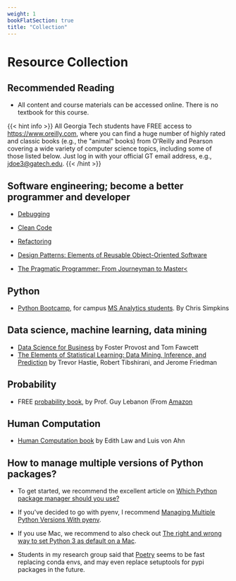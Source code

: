 ```yaml
---
weight: 1
bookFlatSection: true
title: "Collection"
---
```


# Resource Collection

## Recommended Reading

- All content and course materials can be accessed online. There is no textbook for this course.

{{< hint info >}}
All Georgia Tech students have FREE access to https://www.oreilly.com, where you can find a huge number of highly rated and classic books (e.g., the "animal" books) from O'Reilly and Pearson covering a wide variety of computer science topics, including some of those listed below. Just log in with your official GT email address, e.g., jdoe3@gatech.edu.
{{< /hint >}}

## Software engineering; become a better programmer and developer
- [Debugging](https://learning.oreilly.com/library/view/debugging/9780814474570/)

- [Clean Code](https://www.safaribooksonline.com/library/view/clean-code/9780136083238/)

- [Refactoring](https://learning.oreilly.com/library/view/refactoring-improving-the/9780134757681)

- [Design Patterns: Elements of Reusable Object-Oriented Software](https://www.safaribooksonline.com/library/view/design-patterns-elements/0201633612/)

- [The Pragmatic Programmer: From Journeyman to Master<](https://www.safaribooksonline.com/library/view/the-pragmatic-programmer/020161622X/)

## Python
- [Python Bootcamp](https://datamastery.gitlab.io/msabc/), for campus [MS Analytics students](https://analytics.gatech.edu"). By Chris Simpkins

## Data science, machine learning, data mining
- [Data Science for Business](http://amzn.com/1449361323) by Foster Provost and Tom Fawcett
- [The Elements of Statistical Learning: Data Mining, Inference, and Prediction](https://web.stanford.edu/~hastie/Papers/ESLII.pdf) by Trevor Hastie, Robert Tibshirani, and Jerome Friedman

## Probability
- FREE [probability book](http://theanalysisofdata.com/probability/0_2.html), by Prof. Guy Lebanon (From [Amazon](http://www.amazon.com/Probability-Analysis-Data-Guy-Lebanon/dp/1479344761/)

## Human Computation
- [Human Computation book](https://www.morganclaypoolpublishers.com/doi/abs/10.2200/S00371ED1V01Y201107AIM013) by Edith Law and Luis von Ahn

## How to manage multiple versions of Python packages? 
- To get started, we recommend the excellent article on [Which Python package manager should you use?](https://towardsdatascience.com/which-python-package-manager-should-you-use-d0fd0789a250)

- If you've decided to go with pyenv, I recommend [Managing Multiple Python Versions With pyenv](https://realpython.com/intro-to-pyenv/). 

- If you use Mac, we recommend to also check out [The right and wrong way to set Python 3 as default on a Mac](https://opensource.com/article/19/5/python-3-default-mac). 

- Students in my research group said that [Poetry](https://python-poetry.org) seems to be fast replacing conda envs, and may even replace setuptools for pypi packages in the future. 

